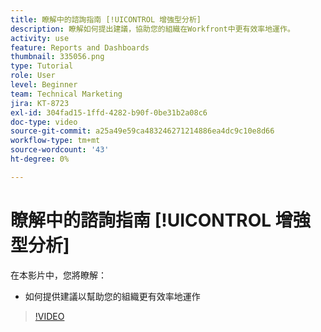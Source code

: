 ```yaml
---
title: 瞭解中的諮詢指南 [!UICONTROL 增強型分析]
description: 瞭解如何提出建議，協助您的組織在Workfront中更有效率地運作。
activity: use
feature: Reports and Dashboards
thumbnail: 335056.png
type: Tutorial
role: User
level: Beginner
team: Technical Marketing
jira: KT-8723
exl-id: 304fad15-1ffd-4282-b90f-0be31b2a08c6
doc-type: video
source-git-commit: a25a49e59ca483246271214886ea4dc9c10e8d66
workflow-type: tm+mt
source-wordcount: '43'
ht-degree: 0%

---
```


# 瞭解中的諮詢指南 [!UICONTROL 增強型分析]

在本影片中，您將瞭解：

* 如何提供建議以幫助您的組織更有效率地運作

>[!VIDEO](https://video.tv.adobe.com/v/335056/?quality=12&learn=on)
